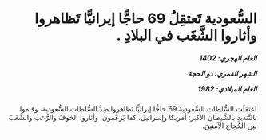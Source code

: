 <h1 dir="rtl">السُّعودية تَعتقِلُ 69 حاجًّا إيرانيًّا تَظاهروا وأثاروا الشَّغَب في البلادِ .</h1>

<h5 dir="rtl">العام الهجري:  1402

الشهر القمري: ذو الحجة

العام الميلادي: 1982</h5>

<p dir="rtl">اعتقَلَت السُّلطات السُّعوديةُ 69 حاجًّا إيرانيًّا تَظاهروا ضِدَّ السُّلطات السُّعودية، وقاموا بالتَّنديدِ بالشَّيطانِ الأكبرِ: أمريكا وإسرائيل، كما يَزعُمون، وأثاروا الخوفَ والرُّعب والشَّغَبَ بين الحُجاجِ الآمنينَ.</p></br>
